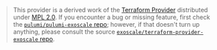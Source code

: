 > This provider is a derived work of the [Terraform Provider](https://github.com/exoscale/terraform-provider-exoscale)
> distributed under [MPL 2.0](https://www.mozilla.org/en-US/MPL/2.0/). If you encounter a bug or missing feature,
> first check the [`pulumi/pulumi-exoscale` repo](https://github.com/pulumi/pulumi-exoscale/issues); however, if that doesn't turn up anything,
> please consult the source [`exoscale/terraform-provider-exoscale` repo](https://github.com/exoscale/terraform-provider-exoscale/issues).
